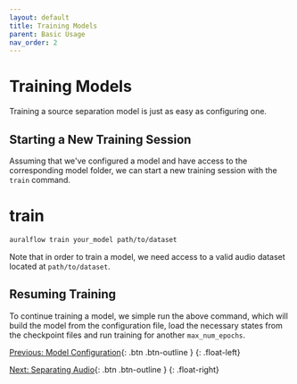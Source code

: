 ```yaml
---
layout: default
title: Training Models
parent: Basic Usage
nav_order: 2
---
```


# Training Models
Training a source separation model is just as easy as configuring one.
## Starting a New Training Session
Assuming that we've configured a model and have access to the corresponding
model folder, we can start a new training session with the `train` command.
# train
```bash
auralflow train your_model path/to/dataset
```
Note that in order to train a model, we need access to a valid audio dataset
located at `path/to/dataset`. 

## Resuming Training
To continue training a model, we simple run the above command, which will build
the model from the configuration file, load the necessary states from the
checkpoint files and run training for another `max_num_epochs`.

[Previous: Model Configuration](model_configuration.html){: .btn .btn-outline }
{: .float-left}

[Next: Separating Audio](separating.html){: .btn .btn-outline }
{: .float-right}